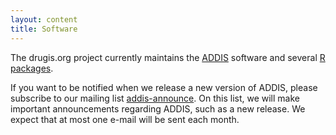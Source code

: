 ```yaml
---
layout: content
title: Software
---
```


The drugis.org project currently maintains the [ADDIS](/software/addis1) software and several [R packages](/software/r-packages).

If you want to be notified when we release a new version of ADDIS, please subscribe to our mailing list [addis-announce](http://lists.drugis.org/listinfo/addis-announce).
On this list, we will make important announcements regarding ADDIS, such as a new release. We expect that at most one e-mail will be sent each month.
